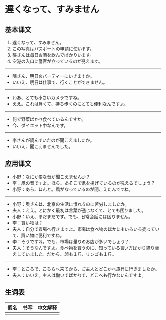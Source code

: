# 遅くなって、すみません

## 基本课文

1. 遅くなって、すみません。
2. この写真はパスポートの申請に使います。
3. 張さんは毎日お酒を飲んでばかりいます。
4. 空港の入口に警官が立っているのが見えます。

---

- 陳さん、明日のパーティーにいきますか。
- いいえ、明日は仕事で、行くことができません。

---

- わあ、とても小さいカメラですね。
- ええ。これは軽くて、持ち歩くのにとても便利なんですよ。

---

- 何で野菜ばかり食べているんですか。
- 今、ダイエット中なんです。

---

- 李さんが読んでいたのが聞こえましたか。
- いいえ、聞こえませんでした。

## 应用课文

- 小野：なにか変な音が聞こえませんか？
- 李：凧の音ですよ。ほら、あそこで凧を揚げているのが見えるでしょう？
- 小野：あら、ほんと。凧がなっているのが聞こえたんですね。

---

- 小野：奥さんは、北京の生活に慣れるのに苦労しましたか。
- 夫人：ええ。とにかく最初は言葉が通じなくて、とても困りました。
- 小野：いえ、まだまだです。でも、日常会話には困りません。
- 李：買い物は？
- 夫人：自分で市場へ行きますよ。市場は食べ物のほかにもいろいろ売っていて、買い物に便利ですね。
- 李：そうですね。でも、市場は量りのお店が多いでしょう？
- 夫人：そうなんですよ。食べ物を買うのに、知っている言い方ばかり繰り替えしていました。だから、卵も１斤、リンゴも１斤。

---

- 李：ところで、こちらへ来てから、ご主人とどこかへ旅行に行きましたか。
- 夫人：いいえ。主人は働いでばかりで、どこへも行かないんですよ。

## 生词表

| 假名 | 书写 | 中文解释 |
| ---- | ---- | -------- |
|      |      |          |
